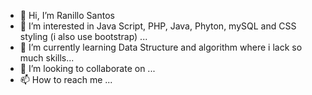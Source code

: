 - 👋 Hi, I’m Ranillo Santos
- 👀 I’m interested in Java Script, PHP, Java, Phyton, mySQL and CSS styling (i also use bootstrap) ...
- 🌱 I’m currently learning Data Structure and algorithm where i lack so much skills...
- 💞️ I’m looking to collaborate on ...
- 📫 How to reach me ...

<!---
mugiwaranorani/mugiwaranorani is a ✨ special ✨ repository because its `README.md` (this file) appears on your GitHub profile.
You can click the Preview link to take a look at your changes.
--->
